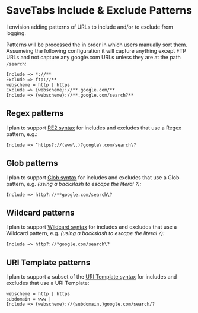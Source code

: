 # SaveTabs Include &amp; Exclude Patterns

I envision adding patterns of URLs to include and/or to exclude from logging. 

Patterns will be processed the in order in which users manually sort them. Assumeing the following configuration it will capture anything except FTP URLs and not capture any google.com URLs unless they are at the path `/search`: 

    Include => *://**
    Exclude => ftp://**
    webscheme = http | https
    Exclude => {webscheme}://**.google.com/**
    Include => {webscheme}://**.google.com/search?**

## Regex patterns
I plan to support [RE2 syntax](https://golang.org/s/re2syntax) for includes and excludes that use a Regex pattern, e.g.:

    Include => ^https?://(www\.)?google\.com/search\?

## Glob patterns
I plan to support [Glob syntax](https://stackoverflow.com/a/62985520/102699) for includes and excludes that use a Glob pattern, e.g. _(using a backslash to escape the literal `?`):_

    Include => http?://**google.com/search\?

## Wildcard patterns
I plan to support [Wildcard syntax](https://ss64.com/nt/syntax-wildcards.html) for includes and excludes that use a Wildcard pattern, e.g. _(using a backslash to escape the literal `?`):_

    Include => http?://*google.com/search\?

## URI Template patterns
I plan to support a subset of the [URI Template syntax](https://en.wikipedia.org/wiki/URI_Template) for includes and excludes that use a URI Template:

    webscheme = http | https
    subdomain = www | 
    Include => {webscheme}://{subdomain.}google.com/search/?
